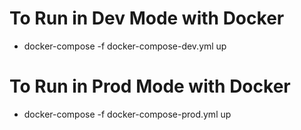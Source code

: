 # To Run in Dev Mode with Docker
- docker-compose -f docker-compose-dev.yml up 

# To Run in Prod Mode with Docker
- docker-compose -f docker-compose-prod.yml up 
